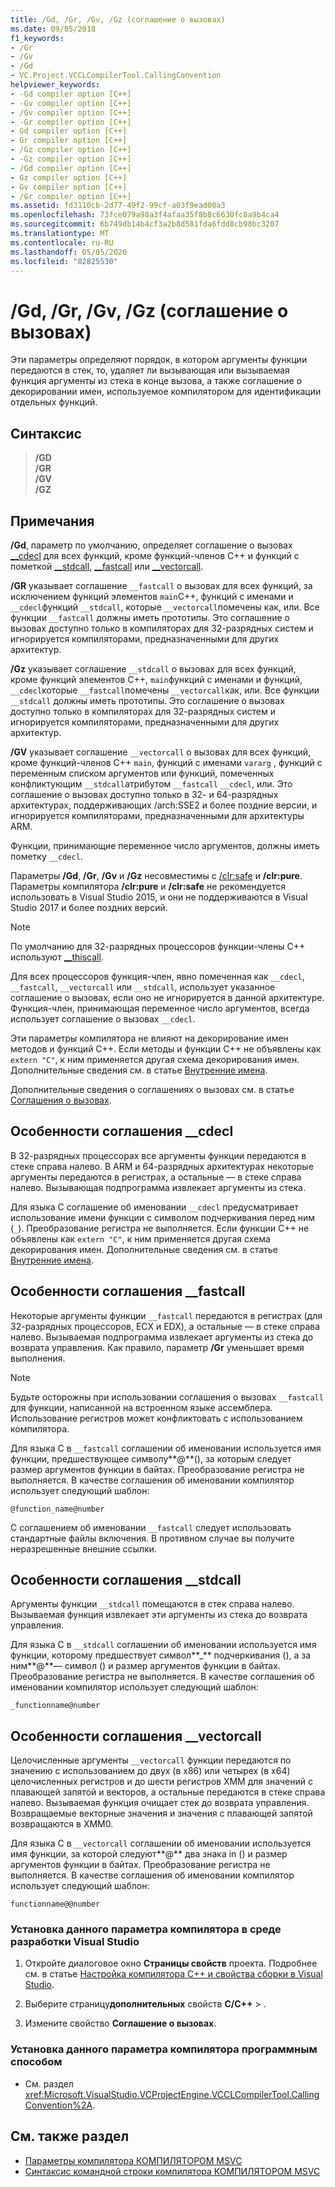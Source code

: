 ```yaml
---
title: /Gd, /Gr, /Gv, /Gz (соглашение о вызовах)
ms.date: 09/05/2018
f1_keywords:
- /Gr
- /Gv
- /Gd
- VC.Project.VCCLCompilerTool.CallingConvention
helpviewer_keywords:
- -Gd compiler option [C++]
- -Gv compiler option [C++]
- /Gv compiler option [C++]
- -Gr compiler option [C++]
- Gd compiler option [C++]
- Gr compiler option [C++]
- /Gz compiler option [C++]
- -Gz compiler option [C++]
- /Gd compiler option [C++]
- Gz compiler option [C++]
- Gv compiler option [C++]
- /Gr compiler option [C++]
ms.assetid: fd3110cb-2d77-49f2-99cf-a03f9ead00a3
ms.openlocfilehash: 73fce079a98a3f4afaa35f8b8c6630fc8a9b4ca4
ms.sourcegitcommit: 6b749db14b4cf3a2b8d581fda6fdd8cb98bc3207
ms.translationtype: MT
ms.contentlocale: ru-RU
ms.lasthandoff: 05/05/2020
ms.locfileid: "82825530"
---
```

# <a name="gd-gr-gv-gz-calling-convention"></a>/Gd, /Gr, /Gv, /Gz (соглашение о вызовах)

Эти параметры определяют порядок, в котором аргументы функции передаются в стек, то, удаляет ли вызывающая или вызываемая функция аргументы из стека в конце вызова, а также соглашение о декорировании имен, используемое компилятором для идентификации отдельных функций.

## <a name="syntax"></a>Синтаксис

> **/GD**\
> **/GR**\
> **/GV**\
> **/GZ**

## <a name="remarks"></a>Примечания

**/Gd**, параметр по умолчанию, определяет соглашение о вызовах [__cdecl](../../cpp/cdecl.md) для всех функций, кроме функций-членов C++ и функций с пометкой [__stdcall](../../cpp/stdcall.md), [__fastcall](../../cpp/fastcall.md) или [__vectorcall](../../cpp/vectorcall.md).

**/GR** указывает соглашение `__fastcall` о вызовах для всех функций, за исключением функций элементов `main`C++, функций с именами и `__cdecl`функций `__stdcall`, которые `__vectorcall`помечены как, или. Все функции `__fastcall` должны иметь прототипы. Это соглашение о вызовах доступно только в компиляторах для 32-разрядных систем и игнорируется компиляторами, предназначенными для других архитектур.

**/Gz** указывает соглашение `__stdcall` о вызовах для всех функций, кроме функций элементов C++, `main`функций с именами и функций, `__cdecl`которые `__fastcall`помечены `__vectorcall`как, или. Все функции `__stdcall` должны иметь прототипы. Это соглашение о вызовах доступно только в компиляторах для 32-разрядных систем и игнорируется компиляторами, предназначенными для других архитектур.

**/GV** указывает соглашение `__vectorcall` о вызовах для всех функций, кроме функций-членов C++ `main`, функций с именами `vararg` , функций с переменным списком аргументов или функций, помеченных конфликтующим `__stdcall`атрибутом `__fastcall` `__cdecl`, или. Это соглашение о вызовах доступно только в 32- и 64-разрядных архитектурах, поддерживающих /arch:SSE2 и более поздние версии, и игнорируется компиляторами, предназначенными для архитектуры ARM.

Функции, принимающие переменное число аргументов, должны иметь пометку `__cdecl`.

Параметры **/Gd**, **/Gr**, **/Gv** и **/Gz** несовместимы с [/clr:safe](clr-common-language-runtime-compilation.md) и **/clr:pure**. Параметры компилятора **/clr:pure** и **/clr:safe** не рекомендуется использовать в Visual Studio 2015, и они не поддерживаются в Visual Studio 2017 и более поздних версий.

> [!NOTE]
> По умолчанию для 32-разрядных процессоров функции-члены C++ используют [__thiscall](../../cpp/thiscall.md).

Для всех процессоров функция-член, явно помеченная как `__cdecl`, `__fastcall`, `__vectorcall` или `__stdcall`, использует указанное соглашение о вызовах, если оно не игнорируется в данной архитектуре. Функция-член, принимающая переменное число аргументов, всегда использует соглашение о вызовах `__cdecl`.

Эти параметры компилятора не влияют на декорирование имен методов и функций C++. Если методы и функции C++ не объявлены как `extern "C"`, к ним применяется другая схема декорирования имен. Дополнительные сведения см. в статье [Внутренние имена](decorated-names.md).

Дополнительные сведения о соглашениях о вызовах см. в статье [Соглашения о вызовах](../../cpp/calling-conventions.md).

## <a name="__cdecl-specifics"></a>Особенности соглашения __cdecl

В 32-разрядных процессорах все аргументы функции передаются в стеке справа налево. В ARM и 64-разрядных архитектурах некоторые аргументы передаются в регистрах, а остальные — в стеке справа налево. Вызывающая подпрограмма извлекает аргументы из стека.

Для языка C соглашение об именовании `__cdecl` предусматривает использование имени функции с символом подчеркивания перед ним (`_`). Преобразование регистра не выполняется. Если функции C++ не объявлены как `extern "C"`, к ним применяется другая схема декорирования имен. Дополнительные сведения см. в статье [Внутренние имена](decorated-names.md).

## <a name="__fastcall-specifics"></a>Особенности соглашения __fastcall

Некоторые аргументы функции `__fastcall` передаются в регистрах (для 32-разрядных процессоров, ECX и EDX), а остальные — в стеке справа налево. Вызываемая подпрограмма извлекает аргументы из стека до возврата управления. Как правило, параметр **/Gr** уменьшает время выполнения.

> [!NOTE]
> Будьте осторожны при использовании соглашения о вызовах `__fastcall` для функции, написанной на встроенном языке ассемблера. Использование регистров может конфликтовать с использованием компилятора.

Для языка C в `__fastcall` соглашении об именовании используется имя функции, предшествующее символу**\@**(), за которым следует размер аргументов функции в байтах. Преобразование регистра не выполняется. В качестве соглашения об именовании компилятор использует следующий шаблон:

`@function_name@number`

С соглашением об именовании `__fastcall` следует использовать стандартные файлы включения. В противном случае вы получите неразрешенные внешние ссылки.

## <a name="__stdcall-specifics"></a>Особенности соглашения __stdcall

Аргументы функции `__stdcall` помещаются в стек справа налево. Вызываемая функция извлекает эти аргументы из стека до возврата управления.

Для языка C в `__stdcall` соглашении об именовании используется имя функции, которому предшествует символ**\_** подчеркивания (), а за ним**\@**— символ () и размер аргументов функции в байтах. Преобразование регистра не выполняется. В качестве соглашения об именовании компилятор использует следующий шаблон:

`_functionname@number`

## <a name="__vectorcall-specifics"></a>Особенности соглашения __vectorcall

Целочисленные аргументы `__vectorcall` функции передаются по значению с использованием до двух (в x86) или четырех (в x64) целочисленных регистров и до шести регистров XMM для значений с плавающей запятой и векторов, а остальные передаются в стеке справа налево. Вызываемая функция очищает стек до возврата управления. Возвращаемые векторные значения и значения с плавающей запятой возвращаются в XMM0.

Для языка C в `__vectorcall` соглашении об именовании используется имя функции, за которой следуют**\@** два знака in () и размер аргументов функции в байтах. Преобразование регистра не выполняется. В качестве соглашения об именовании компилятор использует следующий шаблон:

`functionname@@number`

### <a name="to-set-this-compiler-option-in-the-visual-studio-development-environment"></a>Установка данного параметра компилятора в среде разработки Visual Studio

1. Откройте диалоговое окно **Страницы свойств** проекта. Подробнее см. в статье [Настройка компилятора C++ и свойства сборки в Visual Studio](../working-with-project-properties.md).

1. Выберите страницу**дополнительных** свойств **C/C++** > .

1. Измените свойство **Соглашение о вызовах**.

### <a name="to-set-this-compiler-option-programmatically"></a>Установка данного параметра компилятора программным способом

- См. раздел <xref:Microsoft.VisualStudio.VCProjectEngine.VCCLCompilerTool.CallingConvention%2A>.

## <a name="see-also"></a>См. также раздел

- [Параметры компилятора КОМПИЛЯТОРОМ MSVC](compiler-options.md)
- [Синтаксис командной строки компилятора КОМПИЛЯТОРОМ MSVC](compiler-command-line-syntax.md)
